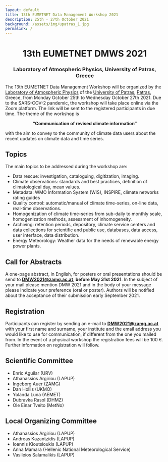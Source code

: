 ```yaml
---
layout: default
title: 13th EUMETNET Data Management Workshop 2021
description: 25th - 27th October 2021
background: /assets/img/upatras_1.jpg
permalink: /
---
```



<div align="center">
 <h1>13th EUMETNET DMWS 2021</h1>
<h3> Laboratory of Atmospheric Physics, University of Patras, Greece</h3>
</div>

The 13th EUMETNET Data Management Workshop will be organized by the [Laboratory of Atmospheric Physics](https://www.atmosphere-upatras.gr/en) of the [University of Patras](http://www.upatras.gr/en), [Patras](https://goo.gl/maps/KN76MsCq81KCduUy8), Greece, from Monday October 25th to Wednesday October 27th 2021. Due to the SARS-COV-2 pandemic, the workshop will take place online via the Zoom platform. The link will be sent to the registered participants in due time.
The theme of the workshop is
<div align="center">
<b>“Communication of revised climate information”</b>
</div>


 with the aim to convey to the community of climate data users about the recent updates on climate data and time series.

## Topics
The main topics to be addressed during the workshop are:
-	Data rescue: investigation, cataloguing, digitization, imaging.
-	Climate observations: standards and best practices, definition of climatological day, mean values.
-	Metadata: WMO Information System (WIS), INSPIRE, climate networks rating guides
-	Quality control: automatic/manual of climate time-series, on-line data, real-time observations.
-	Homogenization of climate time-series from sub-daily to monthly scale, homogenization methods, assessment of inhomogeneity.
-	Archiving: retention periods, depository, climate service centers and data collections for scientific and public use, databases, data access, user interface, data distribution.
-	Energy Meteorology: Weather data for the needs of renewable energy power plants.

## Call for Abstracts
A one-page abstract, in English, for posters or oral presentations should be send to **DMW2021@zamg.ac.at**, **before May 31st 2021**. In the subject of your mail please mention DMW 2021 and in the body of your message please indicate your preference (oral or poster). Authors will be notified about the acceptance of their submission early September 2021.

## Registration
Participants can register by sending an e-mail to **DMW2021@zamg.ac.at** with your first name and surname, your institute and the email address you would like to use for communication, if different from the one you mailed from. 
In the event of a physical workshop the registration fees will be 100 €. Further information on registration will follow.
 
## Scientific Committee
-	Enric Aguilar (URV)
-	Athanassios Argiriou (LAPUP)
-	Ingeborg Auer (ZAMG)
-	Dan Hollis (UKMO) 
-	Yolanda Luna (AEMET)
-	Dubravka Rasol (DHMZ)
-	Ole Einar Tveito (MetNo)

## Local Organizing Committee
-	Athanassios Argiriou (LAPUP)
-	Andreas Kazantzidis (LAPUP)
-	Ioannis Kioutsioukis (LAPUP)
-	Anna Mamara (Hellenic National Meteorological Service)
-	Vasileios Salamalikis (LAPUP)
